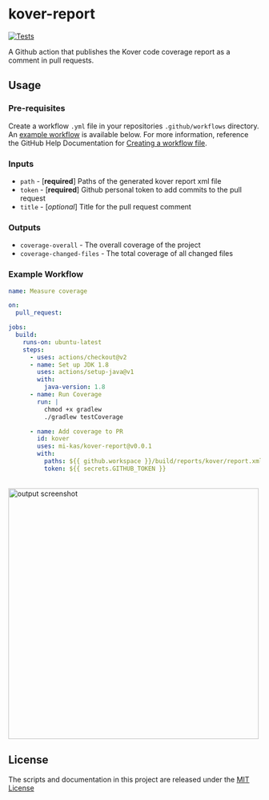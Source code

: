 # kover-report

[![Tests](https://github.com/mi-kas/kover-report/actions/workflows/test.yml/badge.svg)](https://github.com/mi-kas/kover-report/actions/workflows/test.yml)

A Github action that publishes the Kover code coverage report as a comment in pull requests.

## Usage

### Pre-requisites

Create a workflow `.yml` file in your repositories `.github/workflows` directory. An [example workflow](#example-workflow) is available below. For more information, reference the GitHub Help Documentation for [Creating a workflow file](https://help.github.com/en/articles/configuring-a-workflow#creating-a-workflow-file).

### Inputs

- `path` - [**required**] Paths of the generated kover report xml file
- `token` - [**required**] Github personal token to add commits to the pull request
- `title` - [*optional*] Title for the pull request comment

### Outputs

- `coverage-overall` - The overall coverage of the project
- `coverage-changed-files` - The total coverage of all changed files

### Example Workflow

```yaml
name: Measure coverage

on:
  pull_request:

jobs:
  build:
    runs-on: ubuntu-latest
    steps:
      - uses: actions/checkout@v2
      - name: Set up JDK 1.8
        uses: actions/setup-java@v1
        with:
          java-version: 1.8
      - name: Run Coverage
        run: |
          chmod +x gradlew
          ./gradlew testCoverage

      - name: Add coverage to PR
        id: kover
        uses: mi-kas/kover-report@v0.0.1
        with:
          paths: ${{ github.workspace }}/build/reports/kover/report.xml
          token: ${{ secrets.GITHUB_TOKEN }}
```

<br>
<img src="/preview/screenshot.png" alt="output screenshot" title="output screenshot" width="500" />

## License

The scripts and documentation in this project are released under the [MIT License](LICENSE)
